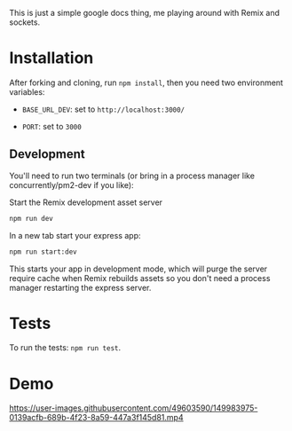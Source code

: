This is just a simple google docs thing, me playing around with Remix and sockets.

# Installation

After forking and cloning, run `npm install`, then you need two environment variables:

- `BASE_URL_DEV`: set to `http://localhost:3000/`

- `PORT`: set to `3000`

## Development

You'll need to run two terminals (or bring in a process manager like concurrently/pm2-dev if you like):

Start the Remix development asset server

```sh
npm run dev
```

In a new tab start your express app:

```sh
npm run start:dev
```

This starts your app in development mode, which will purge the server require cache when Remix rebuilds assets so you don't need a process manager restarting the express server.

# Tests

To run the tests: `npm run test`.

# Demo

https://user-images.githubusercontent.com/49603590/149983975-0139acfb-689b-4f23-8a59-447a3f145d81.mp4
